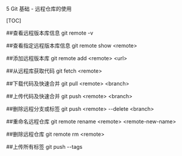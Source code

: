5 Git 基础 - 远程仓库的使用

[TOC]

##查看远程版本库信息
git remote -v

##查看指定远程版本库信息
git remote show \<remote\>

##添加远程版本库
git remote add \<remote> \<url>

##从远程库获取代码
git fetch \<remote>

##下载代码及快速合并
git pull \<remote> \<branch>

##上传代码及快速合并
git push \<remote> \<branch>

##删除远程分支或标签
git push \<remote> --delete \<branch>

##重命名远程仓库
git remote rename \<remote> \<remote-new-name>

##删除远程仓库
git remote rm \<remote\>

##上传所有标签
git push --tags